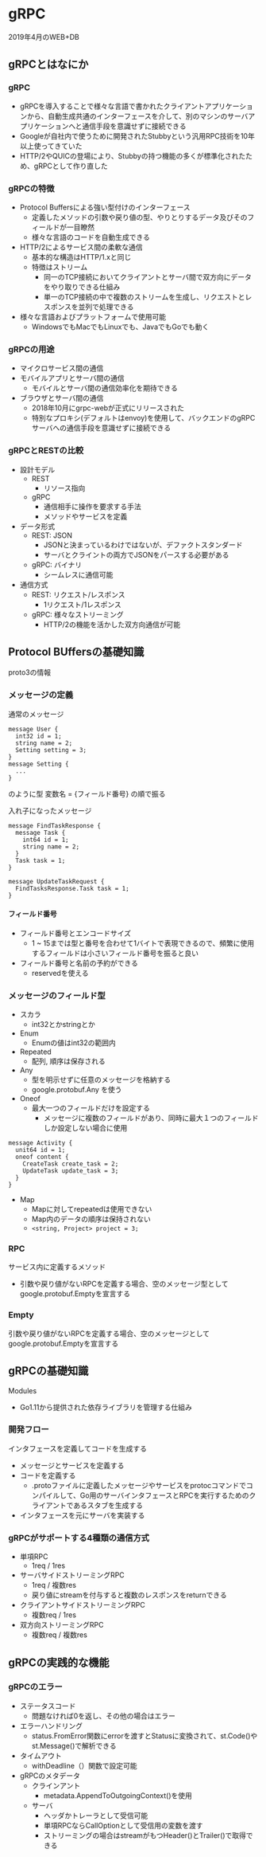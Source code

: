 # gRPC
2019年4月のWEB+DB

## gRPCとはなにか
### gRPC
- gRPCを導入することで様々な言語で書かれたクライアントアプリケーションから、自動生成共通のインターフェースを介して、別のマシンのサーバアプリケーションへと通信手段を意識せずに接続できる
- Googleが自社内で使うために開発されたStubbyという汎用RPC技術を10年以上使ってきていた
- HTTP/2やQUICの登場により、Stubbyの持つ機能の多くが標準化されたため、gRPCとして作り直した

### gRPCの特徴
- Protocol Buffersによる強い型付けのインターフェース
  - 定義したメソッドの引数や戻り値の型、やりとりするデータ及びそのフィールドが一目瞭然
  - 様々な言語のコードを自動生成できる
- HTTP/2によるサービス間の柔軟な通信
  - 基本的な構造はHTTP/1.xと同じ
  - 特徴はストリーム
    - 同一のTCP接続においてクライアントとサーバ間で双方向にデータをやり取りできる仕組み
    - 単一のTCP接続の中で複数のストリームを生成し、リクエストとレスポンスを並列で処理できる
- 様々な言語およびプラットフォームで使用可能
  - WindowsでもMacでもLinuxでも、JavaでもGoでも動く

### gRPCの用途
- マイクロサービス間の通信
- モバイルアプリとサーバ間の通信
  - モバイルとサーバ間の通信効率化を期待できる
- ブラウザとサーバ間の通信
  - 2018年10月にgrpc-webが正式にリリースされた
  - 特別なプロキシ(デフォルトはenvoy)を使用して、バックエンドのgRPCサーバへの通信手段を意識せずに接続できる

### gRPCとRESTの比較
- 設計モデル
  - REST
    - リソース指向
  - gRPC
    - 通信相手に操作を要求する手法
    - メソッドやサービスを定義
- データ形式
  - REST: JSON
    - JSONと決まっているわけではないが、デファクトスタンダード
    - サーバとクライントの両方でJSONをパースする必要がある
  - gRPC: バイナリ
    - シームレスに通信可能
- 通信方式
  - REST: リクエスト/レスポンス
    - 1リクエスト/1レスポンス
  - gRPC: 様々なストリーミング
    - HTTP/2の機能を活かした双方向通信が可能

## Protocol BUffersの基礎知識
proto3の情報  

### メッセージの定義
通常のメッセージ
```
message User {
  int32 id = 1;
  string name = 2;
  Setting setting = 3;
}
message Setting {
  ...
}
```
のように型 変数名 = {フィールド番号} の順で振る  

入れ子になったメッセージ
```
message FindTaskResponse {
  message Task {
    int64 id = 1;
    string name = 2;
  }
  Task task = 1;
}

message UpdateTaskRequest {
  FindTasksResponse.Task task = 1;
}
```

#### フィールド番号
- フィールド番号とエンコードサイズ
  - 1 ~ 15までは型と番号を合わせて1バイトで表現できるので、頻繁に使用するフィールドは小さいフィールド番号を振ると良い
- フィールド番号と名前の予約ができる
  - reservedを使える

### メッセージのフィールド型
- スカラ
  - int32とかstringとか
- Enum
  - Enumの値はint32の範囲内
- Repeated
  - 配列, 順序は保存される
- Any
  - 型を明示せずに任意のメッセージを格納する
  - google.protobuf.Any を使う
- Oneof
  - 最大一つのフィールドだけを設定する
    - メッセージに複数のフィールドがあり、同時に最大１つのフィールドしか設定しない場合に使用
```
message Activity {
  unit64 id = 1;
  oneof content {
    CreateTask create_task = 2;
    UpdateTask update_task = 3;
  }
}
```
- Map
  - Mapに対してrepeatedは使用できない
  - Map内のデータの順序は保持されない
  - ``` <string, Project> project = 3; ```

### RPC
サービス内に定義するメソッド
- 引数や戻り値がないRPCを定義する場合、空のメッセージ型としてgoogle.protobuf.Emptyを宣言する

### Empty
引数や戻り値がないRPCを定義する場合、空のメッセージとしてgoogle.protobuf.Emptyを宣言する

## gRPCの基礎知識
Modules
- Go1.11から提供された依存ライブラリを管理する仕組み

### 開発フロー
インタフェースを定義してコードを生成する
- メッセージとサービスを定義する
- コードを定義する
  - .protoファイルに定義したメッセージやサービスをprotocコマンドでコンパイルして、Go用のサーバインタフェースとRPCを実行するためのクライアントであるスタブを生成する
- インタフェースを元にサーバを実装する

### gRPCがサポートする4種類の通信方式
- 単項RPC
  - 1req / 1res
- サーバサイドストリーミングRPC
  - 1req / 複数res
  - 戻り値にstreamを付与すると複数のレスポンスをreturnできる
- クライアントサイドストリーミングRPC
  - 複数req / 1res
- 双方向ストリーミングRPC
  - 複数req / 複数res

## gRPCの実践的な機能
### gRPCのエラー
- ステータスコード
    - 問題なければ0を返し、その他の場合はエラー
- エラーハンドリング
    - status.FromError関数にerrorを渡すとStatusに変換されて、st.Code()やst.Message()で解析できる
- タイムアウト
    - withDeadline（）関数で設定可能
- gRPCのメタデータ
  - クラインアント
    - metadata.AppendToOutgoingContext()を使用
  - サーバ
    - ヘッダかトレーラとして受信可能
    - 単項RPCならCallOptionとして受信用の変数を渡す
    - ストリーミングの場合はstreamがもつHeader()とTrailer()で取得できる

